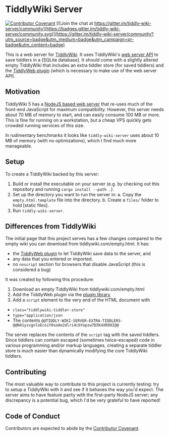 # TiddlyWiki Server

[![Contributor Covenant](https://img.shields.io/badge/Contributor%20Covenant-2.1-4baaaa.svg)](code_of_conduct.md) 
[![Join the chat at https://gitter.im/tiddly-wiki-server/community](https://badges.gitter.im/tiddly-wiki-server/community.svg)](https://gitter.im/tiddly-wiki-server/community?utm_source=badge&utm_medium=badge&utm_campaign=pr-badge&utm_content=badge)

This is a web server for [TiddlyWiki]. It uses TiddlyWiki's [web server
API] to save tiddlers in a [SQLite database]. It should come  with a
slightly altered empty TiddlyWiki that includes an extra tiddler store (for
saved tiddlers) and  the [TiddlyWeb plugin] (which is necessary to make use of
the web server API).

[TiddlyWiki]: https://tiddlywiki.com/
[web server API]: https://tiddlywiki.com/#WebServer
[SQLite]: https://sqlite.org/index.html
[TiddlyWeb plugin]: https://github.com/Jermolene/TiddlyWiki5/tree/master/plugins/tiddlywiki/tiddlyweb

## Motivation

TiddlyWiki 5 has a [NodeJS based web server] that re-uses much of the front-end
JavaScript for maximum compatibility. However, this server needs about 70 MB of
memory to start, and can easily consume 100 MB or more. This is fine for running
on a workstation, but a cheap VPS quickly gets crowded running services of this
size.

[NodeJS based web server]: https://tiddlywiki.com/static/WebServer.html

In rudimentary benchmarks it looks like `tiddly-wiki-server` uses about 10 MB of
memory (with no optimizations), which I find much more manageable.


## Setup

To create a TiddlyWiki backed by this server:

1. Build or install the executable on your server (e.g. by checking out this
   repository and running `cargo install --path .`).
1. Set up the directory you want to run the server in: a. Copy the
   `empty.html.template` file into the directory.  b. Create a `files/` folder
   to hold [static files].
1. Run `tiddly-wiki-server`.


## Differences from TiddlyWiki

The initial page that this project serves has a few changes compared to the
empty wiki you can download from tiddlywiki.com/empty.html. It has:

* the [TiddlyWeb plugin] to let TiddlyWiki save data to the server, and
* any data that you entered or imported.
* no `noscript` section for browsers that disable JavaScript (this is
  considered a bug)

It was created by following this procedure:

1. Download an empty TiddlyWiki from tiddlywiki.com/empty.html
1. Add the TiddlyWeb plugin via the [plugin library]
1. Add a `script` element to the very end of the HTML document with
  - `class="tiddlywiki-tiddler-store"`
  - `type="application/json`
  - The contents `@@TIDDLY-WIKI-SERVER-EXTRA-TIDDLERS-@@N41yzvgnloEcoiY0so8e2dlri4cbYopzw7D5K4XRO9I@@`

[plugin library]: https://tiddlywiki.com/static/Installing%2520a%2520plugin%2520from%2520the%2520plugin%2520library.html

The server replaces the contents of the `script` tag with the saved tiddlers.
Since tiddlers can contain escaped (sometimes twice-escaped) code in various
programming and/or markup languages, creating a separate tiddler store is much
easier than dynamically modifying the core TiddlyWiki tiddlers.


## Contributing

The most valuable way to contribute to this project is currently testing: try to
setup a TiddlyWiki with it and see if it behaves the way you'd expect. The
server aims to have feature parity with the first-party NodeJS server; any
discrepancy is a potential bug, which I'd be very grateful to have reported!


## Code of Conduct

Contributors are expected to abide by the [Contributor Covenant](https://www.contributor-covenant.org/).
